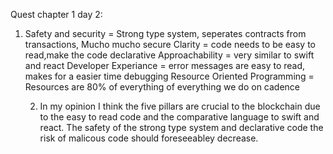 Quest chapter 1 day 2:
1. Safety and security = Strong type system, seperates contracts from transactions,  Mucho mucho secure
   Clarity = code needs to be easy to read,make the code declarative 
   Approachability = very similar to swift and react
   Developer Experiance = error messages are easy to read, makes for a easier time debugging
   Resource Oriented Programming = Resources are 80% of everything of everything we do on cadence
   
   2. In my opinion I think the five pillars are crucial to the blockchain due to the easy to read code and the comparative language to swift and react.
    The safety of the strong type system and declarative code the risk of malicous code should foreseeabley decrease.
